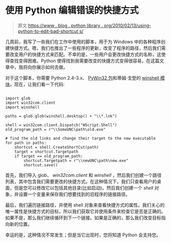 # 使用 Python 编辑错误的快捷方式

> 原文:[https://www . blog . python library . org/2010/02/13/using-python-to-edit-bad-shortcut s/](https://www.blog.pythonlibrary.org/2010/02/13/using-python-to-edit-bad-shortcuts/)

几周前，我写了一些我们在工作中使用的脚本，用于为 Windows 中的各种程序创建快捷方式。嗯，我们也推出了一些程序的更新，改变了程序的路径，然后我们需要改变用户的快捷方式来匹配。不幸的是，一些用户会更改快捷方式的名称，这使得查找变得困难。Python 使得找到我需要改变的快捷方式变得很容易，在这篇文章中，我将向你展示如何去做。

对于这个脚本，你需要 Python 2.4-3.x、 [PyWin32 包](http://sourceforge.net/projects/pywin32/files/)和蒂姆·戈登的 [winshell 模块](http://timgolden.me.uk/python/winshell.html)。现在，让我们看一下代码:

```

import glob
import win32com.client
import winshell

paths = glob.glob(winshell.desktop() + "\\*.lnk")

shell = win32com.client.Dispatch("WScript.Shell")
old_program_path = r"\\SomeUNC\path\old.exe"

# find the old links and change their target to the new executable
for path in paths:
    shortcut = shell.CreateShortCut(path)
    target = shortcut.Targetpath
    if target == old_program_path:
        shortcut.Targetpath = r"\\newUNC\path\new.exe"
        shortcut.save()

```

首先，我们导入 glob、 *win32com.client* 和 *winshell* ，然后我们创建一个路径列表，其中包含我们需要更改的快捷方式。在这种情况下，我们只查看用户的桌面，但是您可以修改它以包括其他目录(比如启动)。然后我们创建一个 *shell* 对象，并设置一个变量来保存我们想要找到的旧程序的链接路径。

最后，我们遍历链接路径，并使用 shell 对象来查看快捷方式的属性。我们关心的唯一属性是快捷方式的目标，所以我们获取它并使用条件来检查它是否是正确的。如果不是，那么我们继续循环到下一个链接。如果是正确的，那么我们改变目标指向新的位置。

幸运的是，这种情况不常发生；但是当它出现时，您将知道 Python 会支持您。